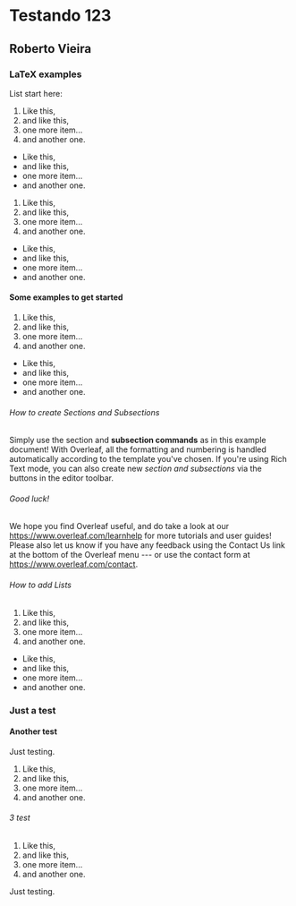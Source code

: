 # Testando 123
## Roberto Vieira

### LaTeX examples

List start here:

1. Like this,
1. and like this,
1. one more item...
1. and another one.


* Like this,
* and like this,
* one more item...
* and another one.


1. Like this,
1. and like this,
1. one more item...
1. and another one.


* Like this,
* and like this,
* one more item...
* and another one.


#### Some examples to get started

1. Like this,
1. and like this,
1. one more item...
1. and another one.


* Like this,
* and like this,
* one more item...
* and another one.


###### How to create Sections and Subsections

Simply use the section and **subsection commands** as in this example document! With Overleaf, all the formatting and numbering is handled automatically according to the template you've chosen. If you're using Rich Text mode, you can also create new *section and subsections* via the buttons in the editor toolbar.

###### Good luck!

We hope you find Overleaf useful, and do take a look at our https://www.overleaf.com/learnhelp for more tutorials and user guides! Please also let us know if you have any feedback using the Contact Us link at the bottom of the Overleaf menu --- or use the contact form at https://www.overleaf.com/contact.

###### How to add Lists

1. Like this,
1. and like this,
1. one more item...
1. and another one.


* Like this,
* and like this,
* one more item...
* and another one.


### Just a test

#### Another test

Just testing.

1. Like this,
1. and like this,
1. one more item...
1. and another one.


###### 3 test

1. Like this,
1. and like this,
1. one more item...
1. and another one.


Just testing.

